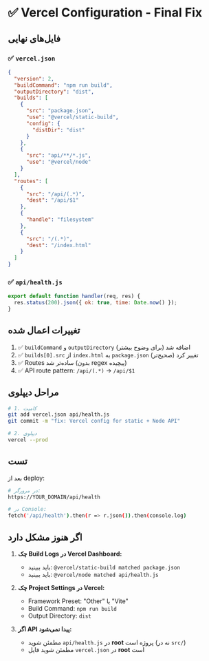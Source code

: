# ✅ Vercel Configuration - Final Fix

## فایل‌های نهایی

### ✅ `vercel.json`
```json
{
  "version": 2,
  "buildCommand": "npm run build",
  "outputDirectory": "dist",
  "builds": [
    {
      "src": "package.json",
      "use": "@vercel/static-build",
      "config": {
        "distDir": "dist"
      }
    },
    {
      "src": "api/**/*.js",
      "use": "@vercel/node"
    }
  ],
  "routes": [
    {
      "src": "/api/(.*)",
      "dest": "/api/$1"
    },
    {
      "handle": "filesystem"
    },
    {
      "src": "/(.*)",
      "dest": "/index.html"
    }
  ]
}
```

### ✅ `api/health.js`
```javascript
export default function handler(req, res) {
  res.status(200).json({ ok: true, time: Date.now() });
}
```

## تغییرات اعمال شده

1. ✅ `buildCommand` و `outputDirectory` اضافه شد (برای وضوح بیشتر)
2. ✅ `builds[0].src` از `index.html` به `package.json` تغییر کرد (صحیح‌تر)
3. ✅ Routes ساده‌تر شد (بدون regex پیچیده)
4. ✅ API route pattern: `/api/(.*)` → `/api/$1`

## مراحل دیپلوی

```bash
# 1. کامیت
git add vercel.json api/health.js
git commit -m "fix: Vercel config for static + Node API"

# 2. دیپلوی
vercel --prod
```

## تست

بعد از deploy:
```bash
# در مرورگر:
https://YOUR_DOMAIN/api/health

# در Console:
fetch('/api/health').then(r => r.json()).then(console.log)
```

## اگر هنوز مشکل دارد

1. **چک Build Logs در Vercel Dashboard:**
   - باید ببینید: `@vercel/static-build matched package.json`
   - باید ببینید: `@vercel/node matched api/health.js`

2. **چک Project Settings در Vercel:**
   - Framework Preset: "Other" یا "Vite"
   - Build Command: `npm run build`
   - Output Directory: `dist`

3. **اگر API پیدا نمی‌شود:**
   - مطمئن شوید `api/health.js` در **root** پروژه است (نه در `src/`)
   - مطمئن شوید فایل `vercel.json` در **root** است

